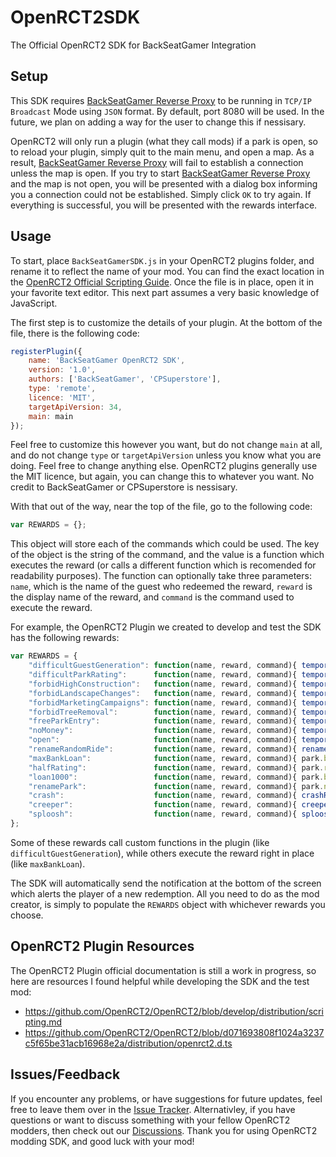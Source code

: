 # OpenRCT2SDK
The Official OpenRCT2 SDK for BackSeatGamer Integration

## Setup
This SDK requires [BackSeatGamer Reverse Proxy](https://github.com/BackSeatGamerCode/ReverseProxy) to be running in `TCP/IP Broadcast` Mode using `JSON` format. By default, port 8080 will be used. In the future, we plan on adding a way for the user to change this if nessisary.

OpenRCT2 will only run a plugin (what they call mods) if a park is open, so to reload your plugin, simply quit to the main menu, and open a map. As a result, [BackSeatGamer Reverse Proxy](https://github.com/BackSeatGamerCode/ReverseProxy) will fail to establish a connection unless the map is open. If you try to start [BackSeatGamer Reverse Proxy](https://github.com/BackSeatGamerCode/ReverseProxy) and the map is not open, you will be presented with a dialog box informing you a connection could not be established. Simply click `OK` to try again. If everything is successful, you will be presented with the rewards interface.

## Usage
To start, place `BackSeatGamerSDK.js` in your OpenRCT2 plugins folder, and rename it to reflect the name of your mod. You can find the exact location in the [OpenRCT2 Official Scripting Guide](https://github.com/OpenRCT2/OpenRCT2/blob/develop/distribution/scripting.md). Once the file is in place, open it in your favorite text editor. This next part assumes a very basic knowledge of JavaScript.

The first step is to customize the details of your plugin. At the bottom of the file, there is the following code:
```js
registerPlugin({
    name: 'BackSeatGamer OpenRCT2 SDK',
    version: '1.0',
    authors: ['BackSeatGamer', 'CPSuperstore'],
    type: 'remote',
    licence: 'MIT',
    targetApiVersion: 34,
    main: main
});
```

Feel free to customize this however you want, but do not change `main` at all, and do not change `type` or `targetApiVersion` unless you know what you are doing. Feel free to change anything else. OpenRCT2 plugins generally use the MIT licence, but again, you can change this to whatever you want. No credit to BackSeatGamer or CPSuperstore is nessisary.

With that out of the way, near the top of the file, go to the following code:
```js
var REWARDS = {};
```

This object will store each of the commands which could be used. The key of the object is the string of the command, and the value is a function which executes the reward (or calls a different function which is recomended for readability purposes). The function can optionally take three parameters:
`name`, which is the name of the guest who redeemed the reward, `reward` is the display name of the reward, and `command` is the command used to execute the reward.

For example, the OpenRCT2 Plugin we created to develop and test the SDK has the following rewards:
```js
var REWARDS = {
    "difficultGuestGeneration": function(name, reward, command){ temporaryFlagToggle("difficultGuestGeneration", 5, reward); },
    "difficultParkRating":      function(name, reward, command){ temporaryFlagToggle("difficultParkRating", 5, reward); },
    "forbidHighConstruction":   function(name, reward, command){ temporaryFlagToggle("forbidHighConstruction", 5, reward); },
    "forbidLandscapeChanges":   function(name, reward, command){ temporaryFlagToggle("forbidLandscapeChanges", 5, reward); },
    "forbidMarketingCampaigns": function(name, reward, command){ temporaryFlagToggle("forbidMarketingCampaigns", 5, reward); },
    "forbidTreeRemoval":        function(name, reward, command){ temporaryFlagToggle("forbidTreeRemoval", 5, reward); },
    "freeParkEntry":            function(name, reward, command){ temporaryFlagToggle("freeParkEntry", 1, reward); },
    "noMoney":                  function(name, reward, command){ temporaryFlagToggle("noMoney", 1, reward); },
    "open":                     function(name, reward, command){ temporaryFlagToggle("open", 1, reward); },
    "renameRandomRide":         function(name, reward, command){ renameRandomRide(name); },
    "maxBankLoan":              function(name, reward, command){ park.bankLoan = park.maxBankLoan; },
    "halfRating":               function(name, reward, command){ park.rating = Math.floor(park.rating / 2); },
    "loan1000":                 function(name, reward, command){ park.bankLoan += 10000; },
    "renamePark":               function(name, reward, command){ park.name = name; },
    "crash":                    function(name, reward, command){ crashRandomCar() },
    "creeper":                  function(name, reward, command){ creeper() },
    "sploosh":                  function(name, reward, command){ sploosh() }
};
```

Some of these rewards call custom functions in the plugin (like `difficultGuestGeneration`), while others execute the reward right in place (like `maxBankLoan`).

The SDK will automatically send the notification at the bottom of the screen which alerts the player of a new redemption. All you need to do as the mod creator, is simply to populate the `REWARDS` object with whichever rewards you choose.

## OpenRCT2 Plugin Resources
The OpenRCT2 Plugin official documentation is still a work in progress, so here are resources I found helpful while developing the SDK and the test mod:
- https://github.com/OpenRCT2/OpenRCT2/blob/develop/distribution/scripting.md
- https://github.com/OpenRCT2/OpenRCT2/blob/d071693808f1024a3237c5f65be31acb16968e2a/distribution/openrct2.d.ts

## Issues/Feedback
If you encounter any problems, or have suggestions for future updates, feel free to leave them over in the [Issue Tracker](https://github.com/BackSeatGamerCode/OpenRCT2SDK/issues). Alternativley, if you have questions or want to discuss something with your fellow OpenRCT2 modders, then check out our [Discussions](https://github.com/BackSeatGamerCode/OpenRCT2SDK/discussions). Thank you for using OpenRCT2 modding SDK, and good luck with your mod!
